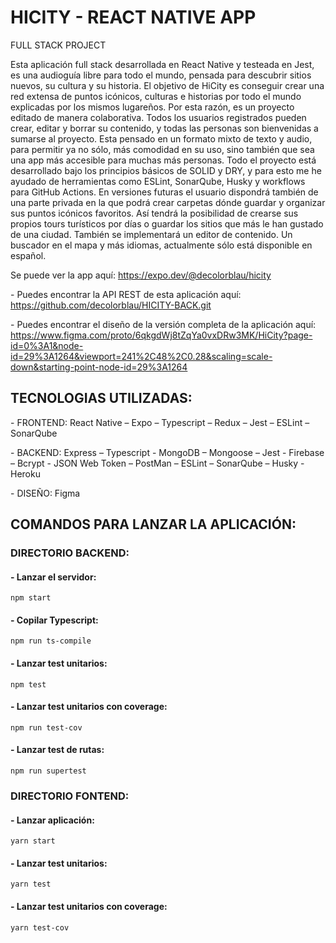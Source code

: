 # HICITY - REACT NATIVE APP

FULL STACK PROJECT

Esta aplicación full stack desarrollada en React Native y testeada en Jest, es una audioguía libre para todo el mundo, pensada para descubrir sitios nuevos, su cultura y su historia.
El objetivo de HiCity es conseguir crear una red extensa de puntos icónicos, culturas e historias por todo el mundo explicadas por los mismos lugareños. Por esta razón, es un proyecto editado de manera colaborativa. Todos los usuarios registrados pueden crear, editar y borrar su contenido, y todas las personas son bienvenidas a sumarse al proyecto.
Esta pensado en un formato mixto de texto y audio, para permitir ya no sólo, más comodidad en su uso, sino también que sea una app más accesible para muchas más personas.
Todo el proyecto está desarrollado bajo los principios básicos de SOLID y DRY, y para esto me he ayudado de herramientas como ESLint, SonarQube, Husky y workflows para GitHub Actions.
En versiones futuras el usuario dispondrá también de una parte privada en la que podrá crear carpetas dónde guardar y organizar sus puntos icónicos favoritos. Así tendrá la posibilidad de crearse sus propios tours turísticos por días o guardar los sitios que más le han gustado de una ciudad.
También se implementará un editor de contenido. Un buscador en el mapa y más idiomas, actualmente sólo está disponible en español.

Se puede ver la app aquí: https://expo.dev/@decolorblau/hicity

\- Puedes encontrar la API REST de esta aplicación aquí: https://github.com/decolorblau/HICITY-BACK.git

\- Puedes encontrar el diseño de la versión completa de la aplicación aquí: https://www.figma.com/proto/6qkgdWj8tZqYa0vxDRw3MK/HiCity?page-id=0%3A1&node-id=29%3A1264&viewport=241%2C48%2C0.28&scaling=scale-down&starting-point-node-id=29%3A1264

## TECNOLOGIAS UTILIZADAS:

\- FRONTEND: React Native – Expo – Typescript – Redux – Jest – ESLint – SonarQube

\- BACKEND: Express – Typescript - MongoDB – Mongoose – Jest - Firebase – Bcrypt - JSON Web Token – PostMan – ESLint – SonarQube – Husky - Heroku

\- DISEÑO: Figma

## COMANDOS PARA LANZAR LA APLICACIÓN:

### DIRECTORIO BACKEND:

#### - Lanzar el servidor:

```
npm start
```

#### - Copilar Typescript:

```
npm run ts-compile
```

#### - Lanzar test unitarios:

```
npm test
```

#### - Lanzar test unitarios con coverage:

```
npm run test-cov
```

#### - Lanzar test de rutas:

```
npm run supertest
```

### DIRECTORIO FONTEND:

#### - Lanzar aplicación:

```
yarn start
```

#### - Lanzar test unitarios:

```
yarn test
```

#### - Lanzar test unitarios con coverage:

```
yarn test-cov
```

